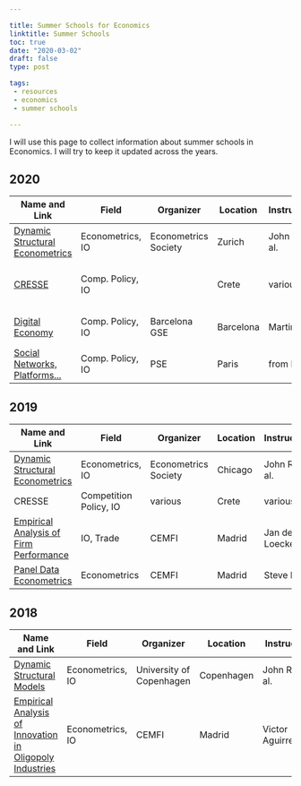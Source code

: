 ```yaml
---

title: Summer Schools for Economics
linktitle: Summer Schools
toc: true
date: "2020-03-02"
draft: false
type: post

tags:
 - resources
 - economics
 - summer schools

---
```


I will use this page to collect information about summer schools in Economics. I will try to keep it updated across the years.

## 2020

| Name and Link | Field | Organizer | Location | Instructor(s) | Dates | Deadline | Fee | Aid |
|---------------|-------|-----------|----------|---------------|-------|----------|-----|-----|
| [Dynamic Structural Econometrics](https://dseconf.org/dse2020) | Econometrics, IO | Econometrics Society | Zurich | John Rust et al. | June 15-21 | March 15 | 500$ | no |
| [CRESSE](https://www.cresse.info/default.aspx?articleID=3398) | Comp. Policy, IO | | Crete | various | June 20 - July 02 | FCFS | 3200€ | -30% |
| [Digital Economy](https://www.barcelonagse.eu/study/summer-school/digital-economy) | Comp. Policy, IO | Barcelona GSE | Barcelona | Martin Peitz | July 13-17 | March 10 | 550€ | maybe |
| [Social Networks, Platforms...](https://www.parisschoolofeconomics.eu/en/teaching/pse-summer-school/social-networks-platforms/) | Comp. Policy, IO | PSE | Paris |from Paris | June 15-19 | March 31| 1200€ | no |



## 2019

| Name and Link | Field | Organizer | Location | Instructor(s) | Dates | Deadline | Fee | Aid |
|---------------|-------|-----------|----------|---------------|-------|----------|-----|-----|
| [Dynamic Structural Econometrics](https://dseconf.org/dse2019) | Econometrics, IO | Econometrics Society | Chicago | John Rust et al. | July 08-14 | March 15 | 500$ | no |
| CRESSE | Competition Policy, IO | various | Crete | various | June 20 - July 02 | FCFS | 3200€ | -30% |
| [Empirical Analysis of Firm Performance](https://www.cemfi.es/studies/css/course.asp?cu=10) | IO, Trade | CEMFI | Madrid | Jan de Loecker | August 19-23 | | | |
| [Panel Data Econometrics](https://www.cemfi.es/studies/css/course.asp?cu=16) | Econometrics | CEMFI | Madrid | Steve Bond | September 02-06 | | | |



## 2018

| Name and Link | Field | Organizer | Location | Instructor(s) | Dates | Deadline | Fee | Aid |
|---------------|-------|-----------|----------|---------------|-------|----------|-----|-----|
| [Dynamic Structural Models](https://www.econ.ku.dk/cce/events/summerschool/) | Econometrics, IO | University of Copenhagen | Copenhagen | John Rust et al. | May 28 - Jun 03 | March 15 | 600€ | no |
| [Empirical Analysis of Innovation in Oligopoly Industries](https://www.cemfi.es/studies/css/course_previous_years.asp?c=12&y=2018) | Econometrics, IO | CEMFI | Madrid | Victor Aguirregabiria | September 03-07 | | | |
